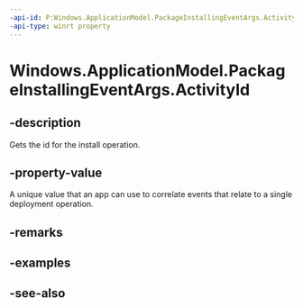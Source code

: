 ----api-id: P:Windows.ApplicationModel.PackageInstallingEventArgs.ActivityId
-api-type: winrt property
---<!-- Property syntaxpublic System.Guid ActivityId { get; }--># Windows.ApplicationModel.PackageInstallingEventArgs.ActivityId## -descriptionGets the id for the install operation.## -property-valueA unique value that an app can use to correlate events that relate to a single deployment operation.## -remarks## -examples## -see-also